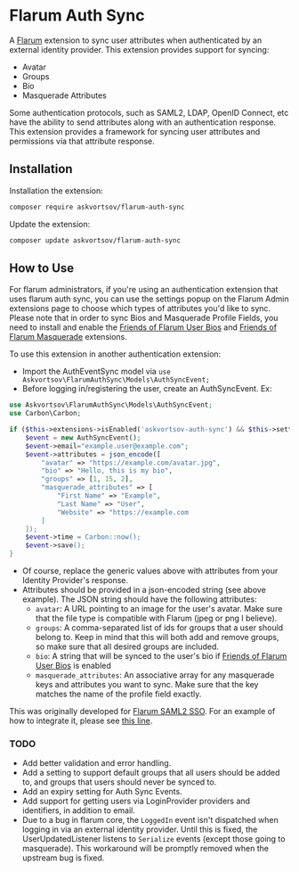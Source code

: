 # Flarum Auth Sync

A [Flarum](http://flarum.org) extension to sync user attributes when authenticated by an external identity provider. This extension provides support for syncing:

- Avatar
- Groups
- Bio
- Masquerade Attributes

Some authentication protocols, such as SAML2, LDAP, OpenID Connect, etc have the ability to send attributes along with an authentication response. This extension provides a framework for syncing user attributes and permissions via that attribute response.

## Installation

Installation the extension:

```sh
composer require askvortsov/flarum-auth-sync
```

Update the extension:

```sh
composer update askvortsov/flarum-auth-sync
```

## How to Use

For flarum administrators, if you're using an authentication extension that uses flarum auth sync, you can use the settings popup on the Flarum Admin extensions page to choose which types of attributes you'd like to sync. Please note that in order to sync Bios and Masquerade Profile Fields, you need to install and enable the [Friends of Flarum User Bios](https://github.com/FriendsOfFlarum/user-bio) and [Friends of Flarum Masquerade](https://github.com/FriendsOfFlarum/masquerade) extensions.

To use this extension in another authentication extension:

- Import the AuthEventSync model via `use Askvortsov\FlarumAuthSync\Models\AuthSyncEvent;`
- Before logging in/registering the user, create an AuthSyncEvent. Ex:

```php
use Askvortsov\FlarumAuthSync\Models\AuthSyncEvent;
use Carbon\Carbon;

if ($this->extensions->isEnabled('askvortsov-auth-sync') && $this->settings->get('askvortsov-saml.sync_attributes', '')) {
    $event = new AuthSyncEvent();
    $event->email="example.user@example.com";
    $event->attributes = json_encode([
        "avatar" => "https://example.com/avatar.jpg",
        "bio" => "Hello, this is my bio",
        "groups" => [1, 15, 2],
        "masquerade_attributes" => [
            "First Name" => "Example",
            "Last Name" => "User",
            "Website" => "https://example.com
        ]
    ]);
    $event->time = Carbon::now();
    $event->save();
}
```

- Of course, replace the generic values above with attributes from your Identity Provider's response.
- Attributes should be provided in a json-encoded string (see above example). The JSON string should have the following attributes:
  - `avatar`: A URL pointing to an image for the user's avatar. Make sure that the file type is compatible with Flarum (jpeg or png I believe).
  - `groups`: A comma-separated list of ids for groups that a user should belong to. Keep in mind that this will both add and remove groups, so make sure that all desired groups are included.
  - `bio`: A string that will be synced to the user's bio if [Friends of Flarum User Bios](https://github.com/FriendsOfFlarum/user-bio) is enabled
  - `masquerade_attributes`: An associative array for any masquerade keys and attributes you want to sync. Make sure that the key matches the name of the profile field exactly.

This was originally developed for [Flarum SAML2 SSO](https://github.com/askvortsov1/flarum-saml). For an example of how to integrate it, please see [this line](https://github.com/askvortsov1/flarum-saml/blob/d3837acc54eb432366da067f4bdecf31d0a6ff42/src/Controllers/ACSController.php#L60).

### TODO

- Add better validation and error handling.
- Add a setting to support default groups that all users should be added to, and groups that users should never be synced to.
- Add an expiry setting for Auth Sync Events.
- Add support for getting users via LoginProvider providers and identifiers, in addition to email.
- Due to a bug in flarum core, the `LoggedIn` event isn't dispatched when logging in via an external identity provider. Until this is fixed, the UserUpdatedListener listens to `Serialize` events (except those going to masquerade). This workaround will be promptly removed when the upstream bug is fixed.
